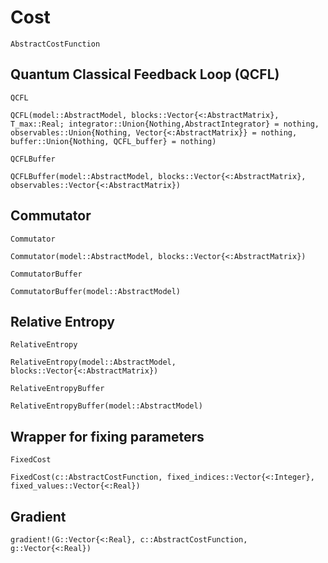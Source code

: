 # Cost

```@docs 
AbstractCostFunction
```

## Quantum Classical Feedback Loop (QCFL) 

```@docs 
QCFL
```
```@docs 
QCFL(model::AbstractModel, blocks::Vector{<:AbstractMatrix}, T_max::Real; integrator::Union{Nothing,AbstractIntegrator} = nothing, observables::Union{Nothing, Vector{<:AbstractMatrix}} = nothing,
buffer::Union{Nothing, QCFL_buffer} = nothing) 
```
```@docs
QCFLBuffer
```
```@docs
QCFLBuffer(model::AbstractModel, blocks::Vector{<:AbstractMatrix}, observables::Vector{<:AbstractMatrix})
```

## Commutator

```@docs 
Commutator
```
```@docs 
Commutator(model::AbstractModel, blocks::Vector{<:AbstractMatrix})
```
```@docs
CommutatorBuffer
```
```@docs
CommutatorBuffer(model::AbstractModel)
```

## Relative Entropy

```@docs 
RelativeEntropy
```
```@docs 
RelativeEntropy(model::AbstractModel, blocks::Vector{<:AbstractMatrix})
```
```@docs
RelativeEntropyBuffer
```
```@docs
RelativeEntropyBuffer(model::AbstractModel)
```

## Wrapper for fixing parameters 

```@docs
FixedCost
```
```@docs
FixedCost(c::AbstractCostFunction, fixed_indices::Vector{<:Integer}, fixed_values::Vector{<:Real})
```
## Gradient

```@docs
gradient!(G::Vector{<:Real}, c::AbstractCostFunction, g::Vector{<:Real})
```

